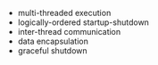 - multi-threaded execution
- logically-ordered startup-shutdown
- inter-thread communication
- data encapsulation
- graceful shutdown
